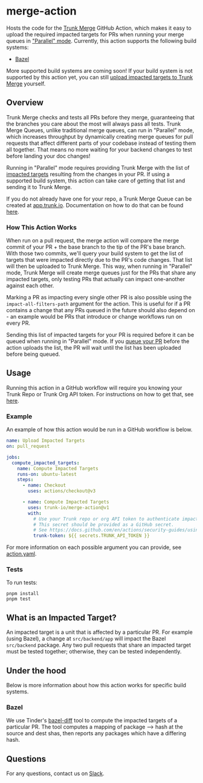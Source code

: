 # merge-action

Hosts the code for the [Trunk Merge](https://docs.trunk.io/merge) GitHub Action, which makes it easy
to upload the required impacted targets for PRs when running your merge queues in
["Parallel" mode](INSERT_LINK_HERE). Currently, this action supports the following build systems:

- [Bazel](https://bazel.build/)

More supported build systems are coming soon! If your build system is not supported by this action
yet, you can still [upload impacted targets to Trunk Merge](INSERT_DOC_LINK) yourself.

## Overview

Trunk Merge checks and tests all PRs before they merge, guaranteeing that the branches you care
about the most will always pass all tests. Trunk Merge Queues, unlike traditional merge queues, can
run in "Parallel" mode, which increases throughput by dynamically creating merge queues for pull
requests that affect different parts of your codebase instead of testing them all together. That
means no more waiting for your backend changes to test before landing your doc changes!

Running in "Parallel" mode requires providing Trunk Merge with the list of
[impacted targets](LINK_HERE) resulting from the changes in your PR. If using a supported build
system, this action can take care of getting that list and sending it to Trunk Merge.

If you do not already have one for your repo, a Trunk Merge Queue can be created at
[app.trunk.io](https://app.trunk.io). Documentation on how to do that can be found
[here](https://docs.trunk.io/merge).

### How This Action Works

When run on a pull request, the merge action will compare the merge commit of your PR + the base
branch to the tip of the PR's base branch. With those two commits, we'll query your build system to
get the list of targets that were impacted directly due to the PR's code changes. That list will
then be uploaded to Trunk Merge. This way, when running in "Parallel" mode, Trunk Merge will create
merge queues just for the PRs that share any impacted targets, only testing PRs that actually can
impact one-another against each other.

Marking a PR as impacting every single other PR is also possible using the `impact-all-filters-path`
argument for the action. This is useful for if a PR contains a change that any PRs queued in the
future should also depend on - an example would be PRs that introduce or change workflows run on
every PR.

Sending this list of impacted targets for your PR is required before it can be queued when running
in "Parallel" mode. If you [queue your PR](LINK) before the action uploads the list, the PR will
wait until the list has been uploaded before being queued.

## Usage

Running this action in a GitHub workflow will require you knowing your Trunk Repo or Trunk Org API
token. For instructions on how to get that, see [here](LINK).

### Example

An example of how this action would be run in a GitHub workflow is below.

<!-- start usage -->

```yaml
name: Upload Impacted Targets
on: pull_request

jobs:
  compute_impacted_targets:
    name: Compute Impacted Targets
    runs-on: ubuntu-latest
    steps:
      - name: Checkout
        uses: actions/checkout@v3

      - name: Compute Impacted Targets
        uses: trunk-io/merge-action@v1
        with:
          # Use your Trunk repo or org API token to authenticate impacted targets uploads.
          # This secret should be provided as a GitHub secret.
          # See https://docs.github.com/en/actions/security-guides/using-secrets-in-github-actions.
          trunk-token: ${{ secrets.TRUNK_API_TOKEN }}
```

<!-- end usage -->

For more information on each possible argument you can provide, see
[action.yaml](https://github.com/trunk-io/merge-action/blob/main/action.yaml).

### Tests

To run tests:

```
pnpm install
pnpm test
```

## What is an Impacted Target?

An impacted target is a unit that is affected by a particular PR. For example (using Bazel), a
change at `src/backend/app` will impact the Bazel `src/backend` package. Any two pull requests that
share an impacted target must be tested together; otherwise, they can be tested independently.

## Under the hood

Below is more information about how this action works for specific build systems.

### Bazel

We use Tinder's [bazel-diff](https://github.com/Tinder/bazel-diff) tool to compute the impacted
targets of a particular PR. The tool computes a mapping of package --> hash at the source and dest
shas, then reports any packages which have a differing hash.

## Questions

For any questions, contact us on [Slack](https://slack.trunk.io).
